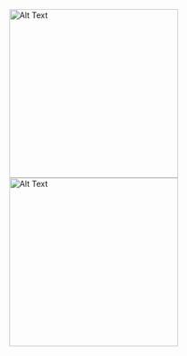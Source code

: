 
  
<img src="https://github.com/Sangita-Kumari/deepLinkingFirebase/assets/98204711/cc0d0d17-5389-4023-a533-83984a04c440" alt="Alt Text" width="300" height="aspectRatio" >
<img src="https://github.com/Sangita-Kumari/deepLinkingFirebase/assets/98204711/f03ed039-ea35-41d5-a411-1a28dc8cfa65" alt="Alt Text" width="300" height="aspectRatio" >

